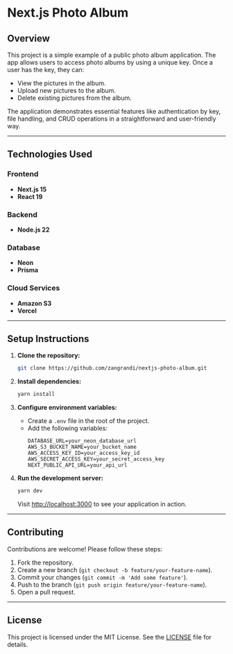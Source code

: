 # Next.js Photo Album

## Overview

This project is a simple example of a public photo album application. The app allows users to access photo albums by using a unique key. Once a user has the key, they can:

- View the pictures in the album.
- Upload new pictures to the album.
- Delete existing pictures from the album.

The application demonstrates essential features like authentication by key, file handling, and CRUD operations in a straightforward and user-friendly way.

---

## Technologies Used

### **Frontend**
- **Next.js 15**
- **React 19**

### **Backend**
- **Node.js 22**

### **Database**
- **Neon**
- **Prisma**

### **Cloud Services**
- **Amazon S3**
- **Vercel**

---

## Setup Instructions

1. **Clone the repository:**
   ```bash
   git clone https://github.com/zangrandi/nextjs-photo-album.git
   ```

2. **Install dependencies:**
   ```bash
   yarn install
   ```

3. **Configure environment variables:**
   - Create a `.env` file in the root of the project.
   - Add the following variables:
     ```env
     DATABASE_URL=your_neon_database_url
     AWS_S3_BUCKET_NAME=your_bucket_name
     AWS_ACCESS_KEY_ID=your_access_key_id
     AWS_SECRET_ACCESS_KEY=your_secret_access_key
     NEXT_PUBLIC_API_URL=your_api_url
     ```

4. **Run the development server:**
   ```bash
   yarn dev
   ```
   Visit [http://localhost:3000](http://localhost:3000) to see your application in action.

---

## Contributing

Contributions are welcome! Please follow these steps:
1. Fork the repository.
2. Create a new branch (`git checkout -b feature/your-feature-name`).
3. Commit your changes (`git commit -m 'Add some feature'`).
4. Push to the branch (`git push origin feature/your-feature-name`).
5. Open a pull request.

---

## License

This project is licensed under the MIT License. See the [LICENSE](LICENSE) file for details.


